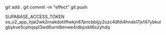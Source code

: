 git add .
git commit -m "effect"
git push




SUPABASE_ACCESS_TOKEN os_v2_app_hjal2wk2rnakdotilftwkjn67pncbbijjy2uzc4dfdi4hndxl7jxf47ybkulgbykve5cphqspl3wd6urnl6enwe4idbpskll6szyhdq